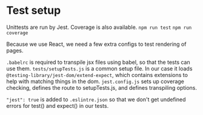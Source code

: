# Test setup

Unittests are run by Jest. Coverage is also available.
`npm run test`
`npm run coverage`

Because we use React, we need a few extra configs to test rendering of pages.

`.babelrc` is required to transpile jsx files using babel, so that the tests can use them.
`tests/setupTests.js` is a common setup file. In our case it loads `@testing-library/jest-dom/extend-expect`, which contains extensions to help with matching things in the dom.
`jest.config.js` sets up coverage checking, defines the route to setupTests.js, and defines transpiling options. 

`"jest": true` is added to `.eslintre.json` so that we don't get undefined errors for test() and expect() in our tests.
